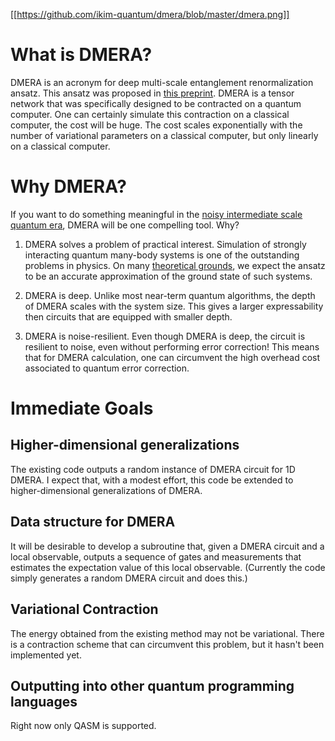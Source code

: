 [[https://github.com/ikim-quantum/dmera/blob/master/dmera.png]]
# What is DMERA?

DMERA is an acronym for deep multi-scale entanglement renormalization ansatz. This ansatz was proposed in [this preprint](https://arxiv.org/abs/1711.07500). DMERA is a tensor network that was specifically designed to be contracted on a quantum computer. One can certainly simulate this contraction on a classical computer, the cost will be huge. The cost scales exponentially with the number of variational parameters on a classical computer, but only linearly on a classical computer.

# Why DMERA?

If you want to do something meaningful in the [noisy intermediate scale quantum era](https://arxiv.org/abs/1801.00862), DMERA will be one compelling tool. Why?

1) DMERA solves a problem of practical interest. Simulation of strongly interacting quantum many-body systems is one of the outstanding problems in physics. On many [theoretical grounds](https://arxiv.org/abs/1711.07500), we expect the ansatz to be an accurate approximation of the ground state of such systems.

2) DMERA is deep. Unlike most near-term quantum algorithms, the depth of DMERA scales with the system size. This gives a larger expressability then circuits that are equipped with smaller depth.

3) DMERA is noise-resilient. Even though DMERA is deep, the circuit is resilient to noise, even without performing error correction! This means that for DMERA calculation, one can circumvent the high overhead cost associated to quantum error correction.

# Immediate Goals
## Higher-dimensional generalizations
The existing code outputs a random instance of DMERA circuit for 1D DMERA. I expect that, with a modest effort, this code be extended to higher-dimensional generalizations of DMERA.

## Data structure for DMERA
It will be desirable to develop a subroutine that, given a DMERA circuit and a local observable, outputs a sequence of gates and measurements that estimates the expectation value of this local observable. (Currently the code simply generates a random DMERA circuit and does this.)

## Variational Contraction
The energy obtained from the existing method may not be variational. There is a contraction scheme that can circumvent this problem, but it hasn't been implemented yet.

## Outputting into other quantum programming languages
Right now only QASM is supported. 
